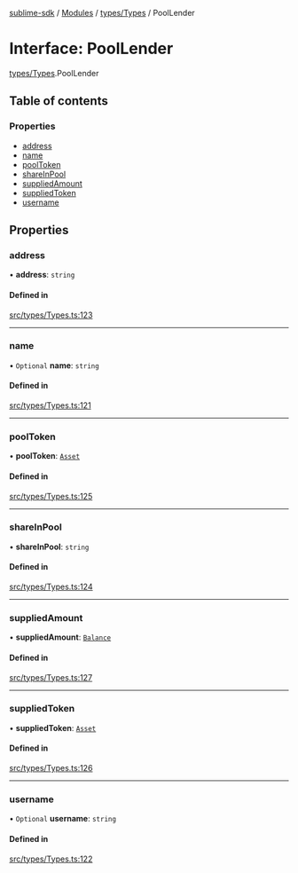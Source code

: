 [sublime-sdk](../README.md) / [Modules](../modules.md) / [types/Types](../modules/types_Types.md) / PoolLender

# Interface: PoolLender

[types/Types](../modules/types_Types.md).PoolLender

## Table of contents

### Properties

- [address](types_Types.PoolLender.md#address)
- [name](types_Types.PoolLender.md#name)
- [poolToken](types_Types.PoolLender.md#pooltoken)
- [shareInPool](types_Types.PoolLender.md#shareinpool)
- [suppliedAmount](types_Types.PoolLender.md#suppliedamount)
- [suppliedToken](types_Types.PoolLender.md#suppliedtoken)
- [username](types_Types.PoolLender.md#username)

## Properties

### address

• **address**: `string`

#### Defined in

[src/types/Types.ts:123](https://github.com/sublime-finance/sublime-sdk/blob/1be39aa/src/types/Types.ts#L123)

___

### name

• `Optional` **name**: `string`

#### Defined in

[src/types/Types.ts:121](https://github.com/sublime-finance/sublime-sdk/blob/1be39aa/src/types/Types.ts#L121)

___

### poolToken

• **poolToken**: [`Asset`](types_Types.Asset.md)

#### Defined in

[src/types/Types.ts:125](https://github.com/sublime-finance/sublime-sdk/blob/1be39aa/src/types/Types.ts#L125)

___

### shareInPool

• **shareInPool**: `string`

#### Defined in

[src/types/Types.ts:124](https://github.com/sublime-finance/sublime-sdk/blob/1be39aa/src/types/Types.ts#L124)

___

### suppliedAmount

• **suppliedAmount**: [`Balance`](types_Types.Balance.md)

#### Defined in

[src/types/Types.ts:127](https://github.com/sublime-finance/sublime-sdk/blob/1be39aa/src/types/Types.ts#L127)

___

### suppliedToken

• **suppliedToken**: [`Asset`](types_Types.Asset.md)

#### Defined in

[src/types/Types.ts:126](https://github.com/sublime-finance/sublime-sdk/blob/1be39aa/src/types/Types.ts#L126)

___

### username

• `Optional` **username**: `string`

#### Defined in

[src/types/Types.ts:122](https://github.com/sublime-finance/sublime-sdk/blob/1be39aa/src/types/Types.ts#L122)
